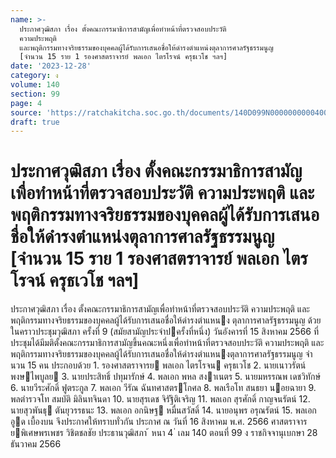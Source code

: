 ```yaml
---
name: >-
  ประกาศวุฒิสภา เรื่อง ตั้งคณะกรรมาธิการสามัญเพื่อทำหน้าที่ตรวจสอบประวัติ
  ความประพฤติ
  และพฤติกรรมทางจริยธรรมของบุคคลผู้ได้รับการเสนอชื่อให้ดำรงตำแหน่งตุลาการศาลรัฐธรรมนูญ
  [จำนวน 15 ราย 1 รองศาสตราจารย์ พลเอก ไตรโรจน์ ครุธเวโช ฯลฯ]
date: '2023-12-28'
category: ง
volume: 140
section: 99
page: 4
source: 'https://ratchakitcha.soc.go.th/documents/140D099N0000000000400.pdf'
draft: true
---
```


# ประกาศวุฒิสภา เรื่อง ตั้งคณะกรรมาธิการสามัญเพื่อทำหน้าที่ตรวจสอบประวัติ ความประพฤติ และพฤติกรรมทางจริยธรรมของบุคคลผู้ได้รับการเสนอชื่อให้ดำรงตำแหน่งตุลาการศาลรัฐธรรมนูญ [จำนวน 15 ราย 1 รองศาสตราจารย์ พลเอก ไตรโรจน์ ครุธเวโช ฯลฯ]

ประกาศวุฒิสภา เรื่อง ตั้งคณะกรรมาธิการสามัญเพื่อทําหน้าที่ตรวจสอบประวัติ ความประพฤติ และพฤติกรรมทางจริยธรรมของบุคคลผู้ได้รับการเสนอชื่อให้ดํารงตําแหนง ตุลาการศาลรัฐธรรมนูญ ด้วยในคราวประชุมวุฒิสภา ครั้งที่ 9 (สมัยสามัญประจําปครั้งที่หนึ่ง) วันอังคารที่ 15 สิงหาคม 2566 ที่ประชุมได้มีมติตั้งคณะกรรมาธิการสามัญขึ้นคณะหนึ่งเพื่อทําหน้าที่ตรวจสอบประวัติ ความประพฤติ และพฤติกรรมทางจริยธรรมของบุคคลผู้ได้รับการเสนอชื่อให้ดํารงตําแหนงตุลาการศาลรัฐธรรมนูญ จํานวน 15 คน ประกอบด้วย 1. รองศาสตราจารย พลเอก ไตรโรจน ครุธเวโช 2. นายเนาวรัตน์ พงษไพบูลย 3. นายประสิทธิ์ ปทุมารักษ์ 4. พลเอก พหล สงาเนตร 5. นายมหรรณพ เดชวิทักษ์ 6. นายวีระศักดิ์ ฟูตระกูล 7. พลเอก วีรัณ ฉันทศาสตรโกศล 8. พลเรือโท สนธยา นอยฉายา 9. พลตํารวจโท สมบัติ มิลินทจินดา 10. นายสุรเดช จิรัฐิติเจริญ 11. พลเอก สุรศักดิ์ กาญจนรัตน์ 12. นายสุวพันธุ ตันยุวรรธนะ 13. พลเอก อกนิษฐ หมื่นสวัสดิ์ 14. นายอนุพร อรุณรัตน์ 15. พลเอก อูด เบื้องบน จึงประกาศให้ทราบทั่วกัน ประกาศ ณ วันที่ 16 สิงหาคม พ.ศ. 2566 ศาสตราจารยพิเศษพรเพชร วิชิตชลชัย ประธานวุฒิสภา ้ หนา 4 ่ เลม 140 ตอนที่ 99 ง ราชกิจจานุเบกษา 28 ธันวาคม 2566
